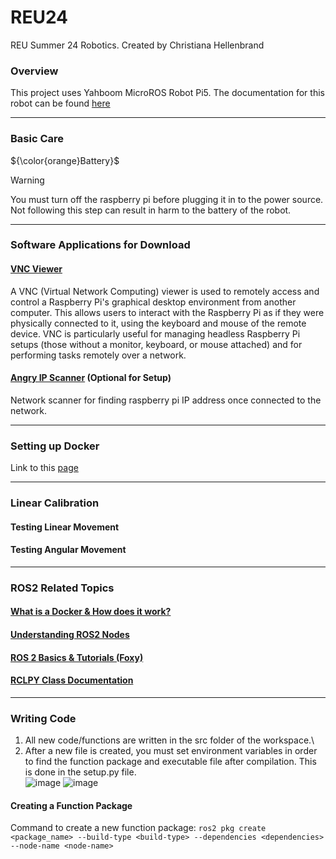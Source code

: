 # REU24
REU Summer 24 Robotics. Created by Christiana Hellenbrand

### Overview
This project uses Yahboom MicroROS Robot Pi5. The documentation for this robot can be found [here](http://www.yahboom.net/study/MicroROS-Pi5)

---
### Basic Care
${\color{orange}Battery}$
> [!WARNING]  
> You must turn off the raspberry pi before plugging it in to the power source. Not following this step can result in harm to the battery of the robot.
---
### Software Applications for Download
#### [VNC Viewer](https://www.realvnc.com/en/connect/download/viewer/raspberrypi/?lai_sr=5-9&lai_sl=l)
A VNC (Virtual Network Computing) viewer is used to remotely access and control a Raspberry Pi's graphical desktop environment from another computer. This allows users to interact with the Raspberry Pi as if they were physically connected to it, using the keyboard and mouse of the remote device. VNC is particularly useful for managing headless Raspberry Pi setups (those without a monitor, keyboard, or mouse attached) and for performing tasks remotely over a network.
#### [Angry IP Scanner](https://angryip.org/) (Optional for Setup)
Network scanner for finding raspberry pi IP address once connected to the network.

---
### Setting up Docker
Link to this [page](docker_setup.md)

---
### Linear Calibration
#### Testing Linear Movement
#### Testing Angular Movement

---
### ROS2 Related Topics
#### [What is a Docker & How does it work?](http://www.yahboom.net/public/upload/upload-html/1687333441/5%E3%80%81Enter%20the%20bot's%20docker%20container.html)
#### [Understanding ROS2 Nodes](https://docs.ros.org/en/foxy/Tutorials/Beginner-CLI-Tools/Understanding-ROS2-Nodes/Understanding-ROS2-Nodes.html)
#### [ROS 2 Basics & Tutorials (Foxy)](https://docs.ros.org/en/foxy/Tutorials/Beginner-Client-Libraries.html)
#### [RCLPY Class Documentation](https://docs.ros2.org/foxy/api/rclpy/api.html)

---
### Writing Code
1. All new code/functions are written in the src folder of the workspace.\
2. After a new file is created, you must set environment variables in order to find the function package and executable file after compilation. This is done in the setup.py file.\
![image](https://github.com/ChristianaMH/REU24/assets/106120377/bd2910a7-e3af-4797-972d-61f8642e6982)
![image](https://github.com/ChristianaMH/REU24/assets/106120377/bd2910a7-e3af-4797-972d-61f8642e6982)

#### Creating a Function Package
Command to create a new function package: ```ros2 pkg create <package_name> --build-type <build-type> --dependencies <dependencies> --node-name <node-name>```
